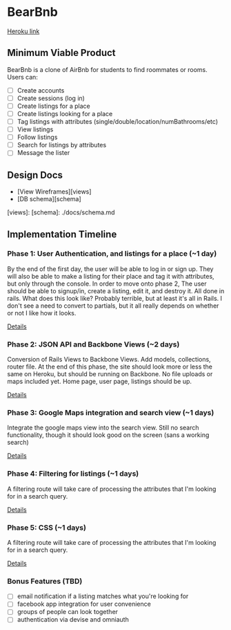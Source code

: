 # BearBnb

[Heroku link][heroku]

[heroku]: http://bearbnb.herokuapp.com

## Minimum Viable Product
BearBnb is a clone of AirBnb for students to find roommates or rooms. Users can:

- [ ] Create accounts
- [ ] Create sessions (log in)
- [ ] Create listings for a place
- [ ] Create listings looking for a place
- [ ] Tag listings with attributes (single/double/location/numBathrooms/etc)
- [ ] View listings
- [ ] Follow listings
- [ ] Search for listings by attributes
- [ ] Message the lister

## Design Docs
* [View Wireframes][views]
* [DB schema][schema]

[views]: 
[schema]: ./docs/schema.md

## Implementation Timeline

### Phase 1: User Authentication, and listings for a place (~1 day)
By the end of the first day, the user will be able to log in or sign up. They will
also be able to make a listing for their place and tag it with attributes, but only through
the console. In order to move onto phase 2, The user should be able to signup/in, create
a listing, edit it, and destroy it. All done in rails. What does this look like? Probably 
terrible, but at least it's all in Rails. I don't see a need to convert to partials, but it
all really depends on whether or not I like how it looks.


[Details][phase-one]

### Phase 2: JSON API and Backbone Views (~2 days)
Conversion of Rails Views to Backbone Views. Add models, collections, router file.
At the end of this phase, the site should look more or less the same on Heroku, but 
should be running on Backbone. No file uploads or maps included yet. Home page, user page,
listings should be up.

[Details][phase-two]

### Phase 3: Google Maps integration and search view (~1 days)
Integrate the google maps view into the search view. Still no search functionality, though it should look good on the screen (sans a working search)

[Details][phase-three]

### Phase 4: Filtering for listings (~1 days)
A filtering route will take care of processing the attributes that I'm looking for in a search
query.

[Details][phase-four]

### Phase 5: CSS (~1 days)
A filtering route will take care of processing the attributes that I'm looking for in a search
query.

[Details][phase-four]


### Bonus Features (TBD)
- [ ] email notification if a listing matches what you're looking for
- [ ] facebook app integration for user convenience
- [ ] groups of people can look together
- [ ] authentication via devise and omniauth

[phase-one]: ./docs/phases/phase1.md
[phase-two]: ./docs/phases/phase2.md
[phase-three]: ./docs/phases/phase3.md
[phase-four]: ./docs/phases/phase4.md
[phase-five]: ./docs/phases/phase5.md

